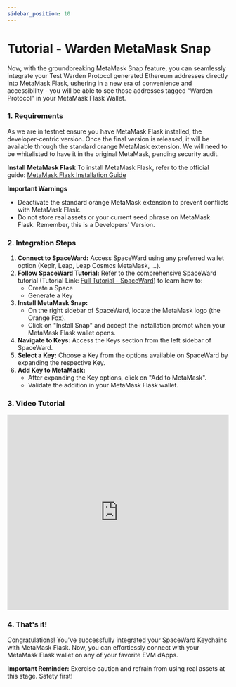 ```yaml
---
sidebar_position: 10
---
```


# Tutorial - Warden MetaMask Snap

Now, with the groundbreaking MetaMask Snap feature, you can seamlessly integrate your Test Warden Protocol generated Ethereum addresses directly into MetaMask Flask, ushering in a new era of convenience and accessibility - you will be able to see those addresses tagged “Warden Protocol” in your MetaMask Flask Wallet.

### 1. Requirements

As we are in testnet ensure you have MetaMask Flask installed, the developer-centric version. Once the final version is released, it will be available through the standard orange MetaMask extension. We will need to be whitelisted to have it in the original MetaMask, pending security audit. 


**Install MetaMask Flask**
To install MetaMask Flask, refer to the official guide: [MetaMask Flask Installation Guide](https://docs.metamask.io/snaps/get-started/install-flask/)

**Important Warnings**
- Deactivate the standard orange MetaMask extension to prevent conflicts with MetaMask Flask.
- Do not store real assets or your current seed phrase on MetaMask Flask. Remember, this is a Developers' Version.

### 2. Integration Steps

1. **Connect to SpaceWard:** Access SpaceWard using any preferred wallet option (Keplr, Leap, Leap Cosmos MetaMask, …).
2. **Follow SpaceWard Tutorial:** Refer to the comprehensive SpaceWard tutorial (Tutorial Link: [Full Tutorial - SpaceWard](https://docs.wardenprotocol.org/learn/spaceward/tutorial-spaceward)) to learn how to:
   - Create a Space
   - Generate a Key
3. **Install MetaMask Snap:**
   - On the right sidebar of SpaceWard, locate the MetaMask logo (the Orange Fox).
   - Click on "Install Snap" and accept the installation prompt when your MetaMask Flask wallet opens.
4. **Navigate to Keys:**
   Access the Keys section from the left sidebar of SpaceWard.
5. **Select a Key:** Choose a Key from the options available on SpaceWard by expanding the respective Key.
6. **Add Key to MetaMask:**
   - After expanding the Key options, click on "Add to MetaMask".
   - Validate the addition in your MetaMask Flask wallet.

### 3. Video Tutorial

<iframe width="100%" height="444" src="https://www.youtube.com/watch?v=sTH6okVKvss" title="YouTube video player" frameborder="0" allow="accelerometer; autoplay; clipboard-write; encrypted-media; gyroscope; picture-in-picture; web-share" allowfullscreen></iframe>

### 4. That's it!

Congratulations! You've successfully integrated your SpaceWard Keychains with MetaMask Flask. Now, you can effortlessly connect with your MetaMask Flask wallet on any of your favorite EVM dApps.

**Important Reminder:** Exercise caution and refrain from using real assets at this stage. Safety first!

